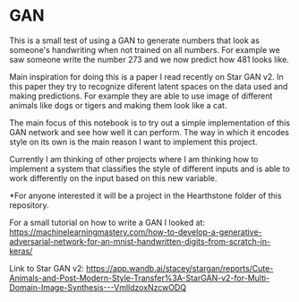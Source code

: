 # GAN

This is a small test of using a GAN to generate numbers that look as someone's handwriting when not trained on all numbers. For example we saw someone write the number 273 and we now predict how 481 looks like. 

Main inspiration for doing this is a paper I read recently on Star GAN v2. In this paper they try to recognize diferent latent spaces on the data used and making predictions. For example they are able to use image of different animals like dogs or tigers and making them look like a cat. 

The main focus of this notebook is to try out a simple implementation of this GAN network and see how well it can perform. The way in which it encodes style on its own is the main reason I want to implement this project.

Currently I am thinking of other projects where I am thinking how to implement a system that classifies the style of different inputs and is able to work differently on the input based on this new variable. 

*For anyone interested it will be a project in the Hearthstone folder of this repository. 

For a small tutorial on how to write a GAN I looked at: https://machinelearningmastery.com/how-to-develop-a-generative-adversarial-network-for-an-mnist-handwritten-digits-from-scratch-in-keras/

Link to Star GAN v2: https://app.wandb.ai/stacey/stargan/reports/Cute-Animals-and-Post-Modern-Style-Transfer%3A-StarGAN-v2-for-Multi-Domain-Image-Synthesis---VmlldzoxNzcwODQ
